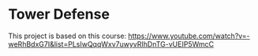 # Tower Defense
This project is based on this course: https://www.youtube.com/watch?v=-weRhBdxG7I&list=PLsIwQqqWxv7uwyvRIhDnTG-vUEIP5WmcC
